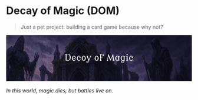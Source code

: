 # Decay of Magic (DOM)

> Just a pet project: building a card game because why not?

![alt text](dom_banner.jpg "Title")

_In this world, magic dies, but battles live on._
